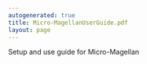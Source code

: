```yaml
---
autogenerated: true
title: Micro-MagellanUserGuide.pdf
layout: page
---
```


Setup and use guide for Micro-Magellan
